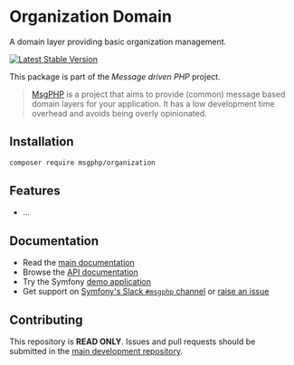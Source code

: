 # Organization Domain

A domain layer providing basic organization management.

[![Latest Stable Version](https://poser.pugx.org/msgphp/organization/v/stable)](https://packagist.org/packages/msgphp/organization)

This package is part of the _Message driven PHP_ project.

> [MsgPHP](https://msgphp.github.io/) is a project that aims to provide (common) message based domain layers for your application. It has a low development time overhead and avoids being overly opinionated.

## Installation

```bash
composer require msgphp/organization
```

## Features

- ...

## Documentation

- Read the [main documentation](https://msgphp.github.io/docs/)
- Browse the [API documentation](https://msgphp.github.io/api/MsgPhp/Organization.html)
- Try the Symfony [demo application](https://github.com/msgphp/symfony-demo-app)
- Get support on [Symfony's Slack `#msgphp` channel](https://symfony.com/slack-invite) or [raise an issue](https://github.com/msgphp/msgphp/issues/new)

## Contributing

This repository is **READ ONLY**. Issues and pull requests should be submitted in the [main development repository](https://github.com/msgphp/msgphp).
